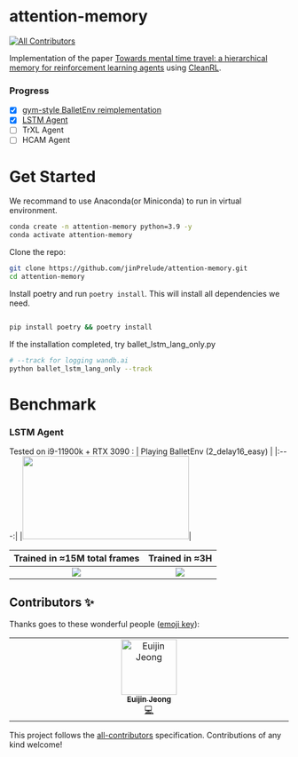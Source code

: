 # attention-memory
<!-- ALL-CONTRIBUTORS-BADGE:START - Do not remove or modify this section -->
[![All Contributors](https://img.shields.io/badge/all_contributors-1-orange.svg?style=flat-square)](#contributors-)
<!-- ALL-CONTRIBUTORS-BADGE:END -->
Implementation of the paper [Towards mental time travel: a hierarchical memory for reinforcement learning agents](https://arxiv.org/abs/2105.14039) using [CleanRL](https://github.com/vwxyzjn/cleanrl/commit/94a44b5a252c432e3c47577fa46ed49c230fcce3).

### Progress
- [x] [gym-style BalletEnv reimplementation](https://github.com/jinPrelude/gym-balletenv)
- [x] [LSTM Agent](https://github.com/jinPrelude/attention-memory/blob/gymnasium/lstm_ballet.py)
- [ ] TrXL Agent
- [ ] HCAM Agent

# Get Started
We recommand to use Anaconda(or Miniconda) to run in virtual environment.
```bash
conda create -n attention-memory python=3.9 -y
conda activate attention-memory
```

Clone the repo:
```bash
git clone https://github.com/jinPrelude/attention-memory.git
cd attention-memory
```

Install poetry and run `poetry install`. This will install all dependencies we need.
```bash

pip install poetry && poetry install
```


If the installation completed, try ballet_lstm_lang_only.py
```bash
# --track for logging wandb.ai
python ballet_lstm_lang_only --track
```

# Benchmark

### LSTM Agent
Tested on i9-11900k + RTX 3090 :
| Playing BalletEnv (2_delay16_easy) |
|:---:|
|<img src="https://user-images.githubusercontent.com/16518993/216736601-3099e3c1-f734-4078-a87c-30eeba5e0310.gif" width="300" height="150"/>|

| Trained in ≈15M total frames | Trained in ≈3H |
|:---:|:---:|
|![](https://user-images.githubusercontent.com/16518993/216736884-3a897014-447c-4780-8ef1-ca164f6e0179.png)|![](https://user-images.githubusercontent.com/16518993/216736739-394388c8-792a-4c2e-aff6-6c3f6099e374.png)|

## Contributors ✨

Thanks goes to these wonderful people ([emoji key](https://allcontributors.org/docs/en/emoji-key)):

<!-- ALL-CONTRIBUTORS-LIST:START - Do not remove or modify this section -->
<!-- prettier-ignore-start -->
<!-- markdownlint-disable -->
<table>
  <tbody>
    <tr>
      <td align="center" valign="top" width="14.28%"><a href="http://jinprelude.github.io"><img src="https://avatars.githubusercontent.com/u/16518993?v=4?s=100" width="100px;" alt="Euijin Jeong"/><br /><sub><b>Euijin Jeong</b></sub></a><br /><a href="https://github.com/jinPrelude/attention-memory/commits?author=jinPrelude" title="Code">💻</a></td>
    </tr>
  </tbody>
</table>

<!-- markdownlint-restore -->
<!-- prettier-ignore-end -->

<!-- ALL-CONTRIBUTORS-LIST:END -->

This project follows the [all-contributors](https://github.com/all-contributors/all-contributors) specification. Contributions of any kind welcome!